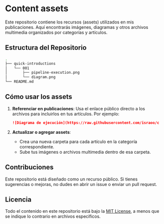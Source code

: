# Content assets

Este repositorio contiene los recursos (assets) utilizados en mis publicaciones. Aquí encontrarás imágenes, diagramas y otros archivos multimedia organizados por categorías y artículos.

## Estructura del Repositorio

```bash
.
├── quick-introductions
│   └── 001
│       ├── pipeline-execution.png
│       └── diagram.png
└── README.md
```

## Cómo usar los assets

1. **Referenciar en publicaciones**:
   Usa el enlace público directo a los archivos para incluirlos en tus artículos. Por ejemplo:

   ```markdown
   ![Diagrama de ejecución](https://raw.githubusercontent.com/israoo/content-assets/maaster/quick-introductions/001/pipeline-execution.png)
   ```

2. **Actualizar o agregar assets**:
   - Crea una nueva carpeta para cada artículo en la categoría correspondiente.
   - Sube tus imágenes o archivos multimedia dentro de esa carpeta.

## Contribuciones

Este repositorio está diseñado como un recurso público. Si tienes sugerencias o mejoras, no dudes en abrir un issue o enviar un pull request.

## Licencia

Todo el contenido en este repositorio está bajo la [MIT License](LICENSE), a menos que se indique lo contrario en archivos específicos.
